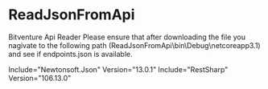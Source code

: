 # ReadJsonFromApi
Bitventure Api Reader 
Please ensure that after downloading the file you nagivate to the following path (ReadJsonFromApi\bin\Debug\netcoreapp3.1\)
and see if endpoints.json is available.

Include="Newtonsoft.Json" Version="13.0.1"
Include="RestSharp" Version="106.13.0"
